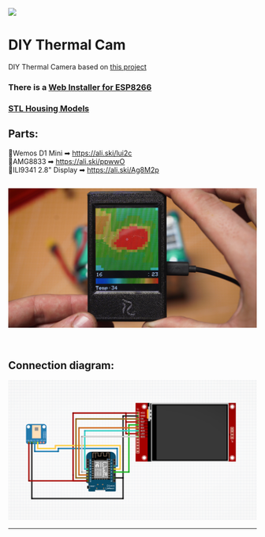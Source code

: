 
 <a href="https://youtu.be/Rsudcy0aiGQ"><img src="https://img.shields.io/badge/YouTube-%23FF0000.svg?style=for-the-badge&logo=YouTube&logoColor=white" height="20px"></a>


# DIY Thermal Cam


DIY Thermal Camera based on <a href="https://www.thingiverse.com/thing:2799023">this project</a>


### There is a <a href="https://ivan-rio.github.io/diy_thermal_cam/webinstall/">Web Installer for ESP8266</a>


### <a href="https://www.thingiverse.com/thing:6718047">STL Housing Models</a>



## Parts:

🔶Wemos D1 Mini ➡ https://ali.ski/lui2c
<br>🔶AMG8833 ➡ https://ali.ski/ppwwO
<br>🔶ILI9341 2.8" Display ➡ https://ali.ski/Ag8M2p
<br>

## 

![](/images/img-preview.jpg)

<br>

## Connection diagram:

![](/images/schematic.jpg)
<hr>
